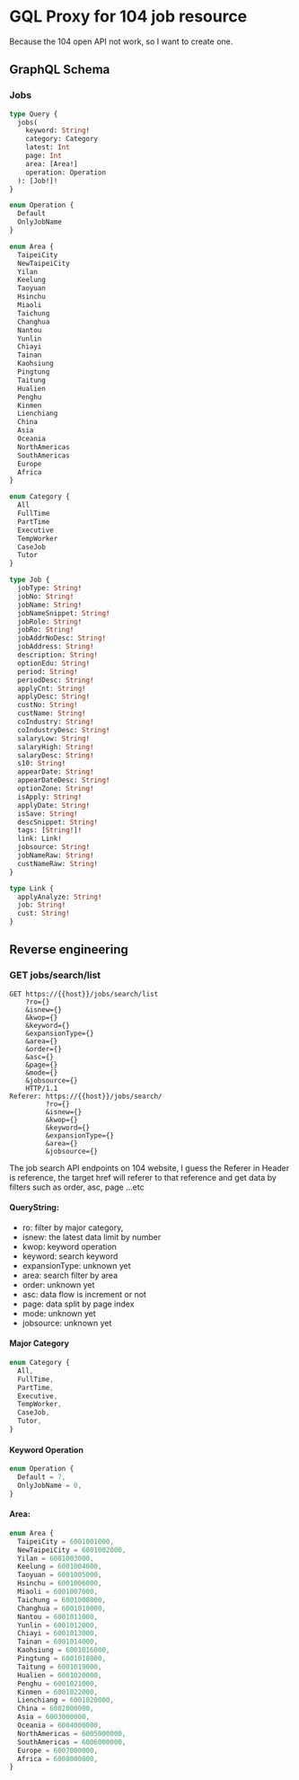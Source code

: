 # GQL Proxy for 104 job resource

Because the 104 open API not work, so I want to create one.

## GraphQL Schema

### Jobs

```graphql
type Query {
  jobs(
    keyword: String!
    category: Category
    latest: Int
    page: Int
    area: [Area!]
    operation: Operation
  ): [Job!]!
}

enum Operation {
  Default
  OnlyJobName
}

enum Area {
  TaipeiCity
  NewTaipeiCity
  Yilan
  Keelung
  Taoyuan
  Hsinchu
  Miaoli
  Taichung
  Changhua
  Nantou
  Yunlin
  Chiayi
  Tainan
  Kaohsiung
  Pingtung
  Taitung
  Hualien
  Penghu
  Kinmen
  Lienchiang
  China
  Asia
  Oceania
  NorthAmericas
  SouthAmericas
  Europe
  Africa
}

enum Category {
  All
  FullTime
  PartTime
  Executive
  TempWorker
  CaseJob
  Tutor
}

type Job {
  jobType: String!
  jobNo: String!
  jobName: String!
  jobNameSnippet: String!
  jobRole: String!
  jobRo: String!
  jobAddrNoDesc: String!
  jobAddress: String!
  description: String!
  optionEdu: String!
  period: String!
  periodDesc: String!
  applyCnt: String!
  applyDesc: String!
  custNo: String!
  custName: String!
  coIndustry: String!
  coIndustryDesc: String!
  salaryLow: String!
  salaryHigh: String!
  salaryDesc: String!
  s10: String!
  appearDate: String!
  appearDateDesc: String!
  optionZone: String!
  isApply: String!
  applyDate: String!
  isSave: String!
  descSnippet: String!
  tags: [String!]!
  link: Link!
  jobsource: String!
  jobNameRaw: String!
  custNameRaw: String!
}

type Link {
  applyAnalyze: String!
  job: String!
  cust: String!
}
```

## Reverse engineering

### GET jobs/search/list

```http
GET https://{{host}}/jobs/search/list
    ?ro={}
    &isnew={}
    &kwop={}
    &keyword={}
    &expansionType={}
    &area={}
    &order={}
    &asc={}
    &page={}
    &mode={}
    &jobsource={}
    HTTP/1.1
Referer: https://{{host}}/jobs/search/
         ?ro={}
         &isnew={}
         &kwop={}
         &keyword={}
         &expansionType={}
         &area={}
         &jobsource={}
```

The job search API endpoints on 104 website,
I guess the Referer in Header is reference,
the target href will referer to that reference
and get data by filters such as order, asc, page ...etc

#### QueryString:

- ro: filter by major category,
- isnew: the latest data limit by number
- kwop: keyword operation
- keyword: search keyword
- expansionType: unknown yet
- area: search filter by area
- order: unknown yet
- asc: data flow is increment or not
- page: data split by page index
- mode: unknown yet
- jobsource: unknown yet

#### Major Category

```typescript
enum Category {
  All,
  FullTime,
  PartTime,
  Executive,
  TempWorker,
  CaseJob,
  Tutor,
}
```

#### Keyword Operation

```typescript
enum Operation {
  Default = 7,
  OnlyJobName = 0,
}
```

#### Area:

```typescript
enum Area {
  TaipeiCity = 6001001000,
  NewTaipeiCity = 6001002000,
  Yilan = 6001003000,
  Keelung = 6001004000,
  Taoyuan = 6001005000,
  Hsinchu = 6001006000,
  Miaoli = 6001007000,
  Taichung = 6001008000,
  Changhua = 6001010000,
  Nantou = 6001011000,
  Yunlin = 6001012000,
  Chiayi = 6001013000,
  Tainan = 6001014000,
  Kaohsiung = 6001016000,
  Pingtung = 6001018000,
  Taitung = 6001019000,
  Hualien = 6001020000,
  Penghu = 6001021000,
  Kinmen = 6001022000,
  Lienchiang = 6001020000,
  China = 6002000000,
  Asia = 6003000000,
  Oceania = 6004000000,
  NorthAmericas = 6005000000,
  SouthAmericas = 6006000000,
  Europe = 6007000000,
  Africa = 6008000000,
}
```
